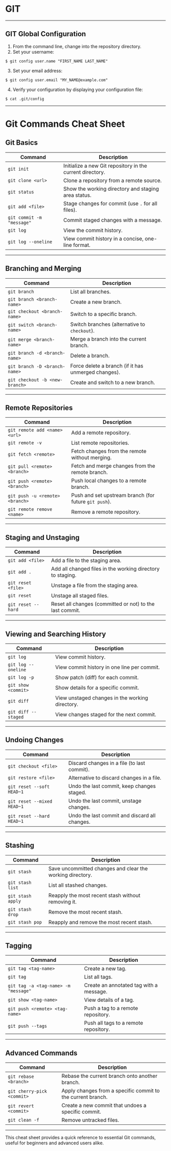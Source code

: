 # GIT 
----------------------

## GIT Global Configuration
1. From the command line, change into the repository directory.
2. Set your username:
```console
$ git config user.name "FIRST_NAME LAST_NAME"
```
3. Set your email address:
```console
$ git config user.email "MY_NAME@example.com"
```
4. Verify your configuration by displaying your configuration file:
```console
$ cat .git/config
```
------------------------------
# Git Commands Cheat Sheet

## Git Basics

| Command                     | Description                                                          |
|-----------------------------|----------------------------------------------------------------------|
| `git init`                  | Initialize a new Git repository in the current directory.           |
| `git clone <url>`           | Clone a repository from a remote source.                            |
| `git status`                | Show the working directory and staging area status.                 |
| `git add <file>`            | Stage changes for commit (use `.` for all files).                   |
| `git commit -m "message"`   | Commit staged changes with a message.                               |
| `git log`                   | View the commit history.                                            |
| `git log --oneline`         | View commit history in a concise, one-line format.                  |

---

## Branching and Merging

| Command                          | Description                                                 |
|----------------------------------|-------------------------------------------------------------|
| `git branch`                     | List all branches.                                          |
| `git branch <branch-name>`       | Create a new branch.                                        |
| `git checkout <branch-name>`     | Switch to a specific branch.                                |
| `git switch <branch-name>`       | Switch branches (alternative to `checkout`).                |
| `git merge <branch-name>`        | Merge a branch into the current branch.                     |
| `git branch -d <branch-name>`    | Delete a branch.                                            |
| `git branch -D <branch-name>`    | Force delete a branch (if it has unmerged changes).         |
| `git checkout -b <new-branch>`   | Create and switch to a new branch.                          |

---

## Remote Repositories

| Command                                | Description                                                   |
|----------------------------------------|---------------------------------------------------------------|
| `git remote add <name> <url>`          | Add a remote repository.                                      |
| `git remote -v`                        | List remote repositories.                                     |
| `git fetch <remote>`                   | Fetch changes from the remote without merging.                |
| `git pull <remote> <branch>`           | Fetch and merge changes from the remote branch.               |
| `git push <remote> <branch>`           | Push local changes to a remote branch.                        |
| `git push -u <remote> <branch>`        | Push and set upstream branch (for future `git push`).         |
| `git remote remove <name>`             | Remove a remote repository.                                   |

---

## Staging and Unstaging

| Command                                  | Description                                                  |
|------------------------------------------|--------------------------------------------------------------|
| `git add <file>`                         | Add a file to the staging area.                              |
| `git add .`                              | Add all changed files in the working directory to staging.   |
| `git reset <file>`                       | Unstage a file from the staging area.                        |
| `git reset`                              | Unstage all staged files.                                    |
| `git reset --hard`                       | Reset all changes (committed or not) to the last commit.     |

---

## Viewing and Searching History

| Command                                     | Description                                                  |
|---------------------------------------------|--------------------------------------------------------------|
| `git log`                                   | View commit history.                                         |
| `git log --oneline`                         | View commit history in one line per commit.                  |
| `git log -p`                                | Show patch (diff) for each commit.                           |
| `git show <commit>`                         | Show details for a specific commit.                          |
| `git diff`                                  | View unstaged changes in the working directory.              |
| `git diff --staged`                         | View changes staged for the next commit.                     |

---

## Undoing Changes

| Command                                   | Description                                                  |
|-------------------------------------------|--------------------------------------------------------------|
| `git checkout <file>`                     | Discard changes in a file (to last commit).                  |
| `git restore <file>`                      | Alternative to discard changes in a file.                    |
| `git reset --soft HEAD~1`                 | Undo the last commit, keep changes staged.                   |
| `git reset --mixed HEAD~1`                | Undo the last commit, unstage changes.                       |
| `git reset --hard HEAD~1`                 | Undo the last commit and discard all changes.                |

---

## Stashing

| Command                          | Description                                                  |
|----------------------------------|--------------------------------------------------------------|
| `git stash`                      | Save uncommitted changes and clear the working directory.    |
| `git stash list`                 | List all stashed changes.                                    |
| `git stash apply`                | Reapply the most recent stash without removing it.           |
| `git stash drop`                 | Remove the most recent stash.                                |
| `git stash pop`                  | Reapply and remove the most recent stash.                    |

---

## Tagging

| Command                              | Description                                               |
|--------------------------------------|-----------------------------------------------------------|
| `git tag <tag-name>`                 | Create a new tag.                                         |
| `git tag`                            | List all tags.                                            |
| `git tag -a <tag-name> -m "message"` | Create an annotated tag with a message.                   |
| `git show <tag-name>`                | View details of a tag.                                    |
| `git push <remote> <tag-name>`       | Push a tag to a remote repository.                        |
| `git push --tags`                    | Push all tags to a remote repository.                     |

---

## Advanced Commands

| Command                                     | Description                                                  |
|---------------------------------------------|--------------------------------------------------------------|
| `git rebase <branch>`                       | Rebase the current branch onto another branch.               |
| `git cherry-pick <commit>`                  | Apply changes from a specific commit to the current branch.  |
| `git revert <commit>`                       | Create a new commit that undoes a specific commit.           |
| `git clean -f`                              | Remove untracked files.                                      |

---

This cheat sheet provides a quick reference to essential Git commands, useful for beginners and advanced users alike.
